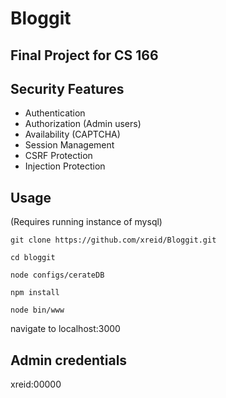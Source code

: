 # Bloggit
## Final Project for CS 166

## Security Features
* Authentication
* Authorization (Admin users)
* Availability (CAPTCHA)
* Session Management
* CSRF Protection
* Injection Protection

## Usage
(Requires running instance of mysql)

`git clone https://github.com/xreid/Bloggit.git`

`cd bloggit`

`node configs/cerateDB`

`npm install`

`node bin/www`

navigate to localhost:3000

## Admin credentials

xreid:00000
